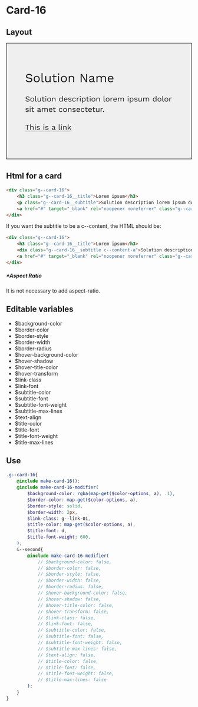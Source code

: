 # Card-16

## Layout

![alt text][card-16]

[card-16]: /src/img/global-components/card/card-16.jpg

## Html for a card

```html
<div class="g--card-16">
    <h3 class="g--card-16__title">Lorem ipsum</h3>
    <p class="g--card-16__subtitle">Solution description lorem ipsum dolor sit amet consectetur.</p>
    <a href="#" target="_blank" rel="noopener noreferrer" class="g--card-16__link">This is a link</a>
</div>
```

If you want the subtitle to be a c--content, the HTML should be:
```html
<div class="g--card-16">
    <h3 class="g--card-16__title">Lorem ipsum</h3>
    <div class="g--card-16__subtitle c--content-a">Solution description lorem ipsum dolor sit amet consectetur.</div>
    <a href="#" target="_blank" rel="noopener noreferrer" class="g--card-16__link">This is a link</a>
</div>
```

##### \*Aspect Ratio

It is not necessary to add aspect-ratio.

## Editable variables

- $background-color
- $border-color
- $border-style
- $border-width
- $border-radius
- $hover-background-color
- $hover-shadow
- $hover-title-color
- $hover-transform
- $link-class
- $link-font
- $subtitle-color
- $subtitle-font
- $subtitle-font-weight
- $subtitle-max-lines
- $text-align
- $title-color
- $title-font
- $title-font-weight
- $title-max-lines

## Use

```scss
.g--card-16{
    @include make-card-16();
    @include make-card-16-modifier(
        $background-color: rgba(map-get($color-options, a), .1),
        $border-color: map-get($color-options, a),
        $border-style: solid,    
        $border-width: 2px,
        $link-class: g--link-01,
        $title-color: map-get($color-options, a),
        $title-font: d,
        $title-font-weight: 600,
    );
    &--second{
        @include make-card-16-modifier(
            // $background-color: false,
            // $border-color: false,
            // $border-style: false,
            // $border-width: false,
            // $border-radius: false,
            // $hover-background-color: false,
            // $hover-shadow: false,
            // $hover-title-color: false,
            // $hover-transform: false,
            // $link-class: false,
            // $link-font: false,
            // $subtitle-color: false,
            // $subtitle-font: false,
            // $subtitle-font-weight: false,
            // $subtitle-max-lines: false,
            // $text-align: false,
            // $title-color: false,
            // $title-font: false,
            // $title-font-weight: false,
            // $title-max-lines: false
        );
    }
}
```
